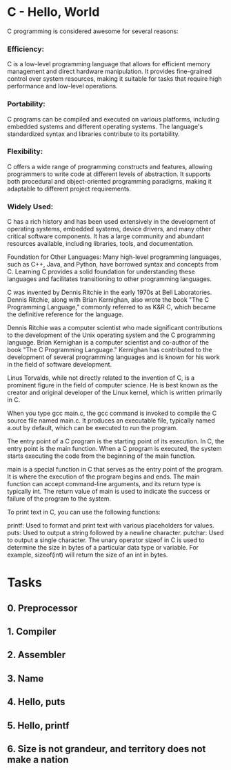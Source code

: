 # C - Hello, World
C programming is considered awesome for several reasons:

### Efficiency: 
C is a low-level programming language that allows for efficient memory management and direct hardware manipulation. It provides fine-grained control over system resources, making it suitable for tasks that require high performance and low-level operations.

### Portability: 
C programs can be compiled and executed on various platforms, including embedded systems and different operating systems. The language's standardized syntax and libraries contribute to its portability.

### Flexibility: 
C offers a wide range of programming constructs and features, allowing programmers to write code at different levels of abstraction. It supports both procedural and object-oriented programming paradigms, making it adaptable to different project requirements.

### Widely Used: 
C has a rich history and has been used extensively in the development of operating systems, embedded systems, device drivers, and many other critical software components. It has a large community and abundant resources available, including libraries, tools, and documentation.

Foundation for Other Languages: Many high-level programming languages, such as C++, Java, and Python, have borrowed syntax and concepts from C. Learning C provides a solid foundation for understanding these languages and facilitates transitioning to other programming languages.

C was invented by Dennis Ritchie in the early 1970s at Bell Laboratories. Dennis Ritchie, along with Brian Kernighan, also wrote the book "The C Programming Language," commonly referred to as K&R C, which became the definitive reference for the language.

Dennis Ritchie was a computer scientist who made significant contributions to the development of the Unix operating system and the C programming language. Brian Kernighan is a computer scientist and co-author of the book "The C Programming Language." Kernighan has contributed to the development of several programming languages and is known for his work in the field of software development.

Linus Torvalds, while not directly related to the invention of C, is a prominent figure in the field of computer science. He is best known as the creator and original developer of the Linux kernel, which is written primarily in C.

When you type gcc main.c, the gcc command is invoked to compile the C source file named main.c. It produces an executable file, typically named a.out by default, which can be executed to run the program.

The entry point of a C program is the starting point of its execution. In C, the entry point is the main function. When a C program is executed, the system starts executing the code from the beginning of the main function.

main is a special function in C that serves as the entry point of the program. It is where the execution of the program begins and ends. The main function can accept command-line arguments, and its return type is typically int. The return value of main is used to indicate the success or failure of the program to the system.

To print text in C, you can use the following functions:

printf: Used to format and print text with various placeholders for values.
puts: Used to output a string followed by a newline character.
putchar: Used to output a single character.
The unary operator sizeof in C is used to determine the size in bytes of a particular data type or variable. For example, sizeof(int) will return the size of an int in bytes.

# Tasks
## 0. Preprocessor
## 1. Compiler
## 2. Assembler
## 3. Name
## 4. Hello, puts
## 5. Hello, printf
## 6. Size is not grandeur, and territory does not make a nation


[](https://choosealicense.com/licenses/mit/)

